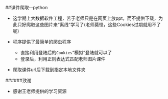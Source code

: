 ##课件爬取--python
- 这学期上大数据软件工程，苦于老师只是在网页上放ppt，而不提供下载，为此只好爬取这些图片来“离线”学习了(老师莫怪，这些Cookies过期就用不了呢)

- 程序提供了最简单的爬虫程序
  - 直接利用登陆后的`Cookies`“模拟”登陆就可以了
  - 登录后，利用正则表达式匹配老师图片课件

- 爬取课件url后下载到指定本地文件夹


######致谢
- 感谢王老师提供的学习资源
